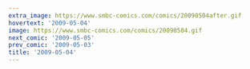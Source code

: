 ```yaml
---
extra_image: https://www.smbc-comics.com/comics/20090504after.gif
hovertext: '2009-05-04'
image: https://www.smbc-comics.com/comics/20090504.gif
next_comic: '2009-05-05'
prev_comic: '2009-05-03'
title: '2009-05-04'
---
```


